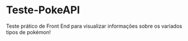 # Teste-PokeAPI
Teste prático de Front End para visualizar informações sobre os variados tipos de pokémon!
